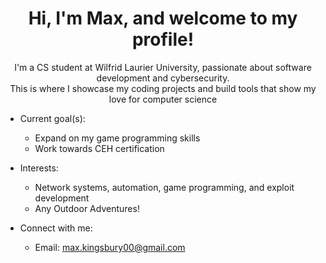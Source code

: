 <h1 align="center"> Hi, I'm Max, and welcome to my profile! </h1>
<div align="center">
I'm a CS student at Wilfrid Laurier University, passionate about software development and cybersecurity. <br>
This is where I showcase my coding projects and build tools that show my love for computer science
</div>

- Current goal(s):
    - Expand on my game programming skills
    - Work towards CEH certification

- Interests:
    - Network systems, automation, game programming, and exploit development
    - Any Outdoor Adventures!

- Connect with me:
    - Email: max.kingsbury00@gmail.com

    


    
